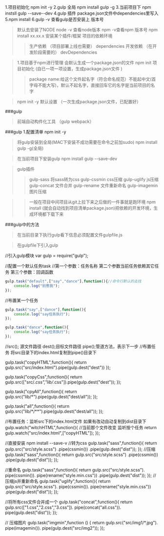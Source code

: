 1.项目初始化
npm init -y
2.gulp 全局
npm install gulp -g
3.当前项目下
npm instsll gulp --save--dev
4.gulp 插件  package.json文件中dependencies里写入
5.npm install
6.gulp -v 查看gulp是否安装上 版本号


>默认去安装了NODE
>node -v 查看node版本
>npm -v查看npm 版本号
>npm install xx.xx.x  安装某个插件/框架
>项目的依赖环境
>>生产依赖   （项目部署上线也需要）  dependencies
>>开发依赖   （在开发阶段需要的）  devDependencies

>1.项目基于npm进行管理  会默认生成一个package.json的文件
>npm init  项目初始化  (自已一项一项设置，生成package.json文件 )
>
>>package name:给这个文件起名字（符合命名规范）不能起中文(首字母不能大写)，默认不起名字，直接回车它的名字是当前项目的名字

>npm init -y 默认设置  （一次生成package.json文件，已配置好）


###gulp
>前端自动构件化工具  （gulp  webpack）

###gulp
1.配置清单
npm init -y   

>将gulp安装到全局(MAC下安装不成功需要在命令之前加sudo)
npm install gulp -g(全局)

>在当前项目下安装gulp
npm install gulp --save-dev

>gulp插件
>>gulp-sass  将sass转为css
>>gulp-cssmin  css压缩
>>gulp-uglify  js压缩
>>gulp-concat  文件合并
>>gulp-rename   文件重新命名
>>gulp-imagemin  图片压缩


>>一般在项目中间项目从git上拉下来之后做的一件事就是跑环境
>> npm  install (就会自动找到项目清单package.json)把依赖的开发环境，生成环境都下载下来

###gulp中的方法
>在当前目录下执行gulp看下信息必须配置文件gulpfile.js

>在gulpfile下引入gulp

//引入gulp模块
var gulp = require("gulp");

//配置一个默认任务task
//第一个参数：任务名称   第二个参数当前任务依赖其它任务   第三个参数：回调函数
````javascript
gulp.task("default",["say","dance"],function(){//命令行默认的去找
	console.log("别惹我");
});
````

//布置某一个任务
```javascript
gulp.task("say",["dance"],function(){
	console.log("say任务执行");
});

gulp.task("dance",function(){
	console.log("say任务执行");
});
```



//src(); 源文件路径 dest();目标文件路径  pipe();管道方法，表示下一步
//布置任务  将src目录下的index.html复制到pipe()目录下


gulp.task("copyHTML",function(){
	return gulp.src("src/index.html").pipe(gulp.dest("dest"))
});

gulp.task("copyCss",function(){
	return gulp.src(["src/*.css","lib/*.css"]).pipe(gulp.dest("dest"));
});

gulp.task("cpyAll",function(){
	return gulp.src("lib/*").pipe(gulp.dest("dest/all"));
});

gulp.task("all",function(){
	return gulp.src("lib/*/**").pipe(gulp.dest("dest/all"));
});

//布置任务：监听src下的index.html文件 如果有改动自动复制到dist目录下
gulp.watch("witchHTML",function(){
	//当前那个文件改变  监听按个任务
	return gulp.watch("src/index.html",["copyHTML"]);
});



//直接安装  npm install --save-v 
//转为css
gulp.task("sass",function(){
	return gulp.src("src/style.scss")
	.pipe(cssmin())
	.pipe(gulp.dest("dist"));
});
//压缩
gulp.task("sass",function(){
	return gulp.src("src/style.scss")
	.pipe(cssmin())
	.pipe(gulp.dest("dist"));
});

//重命名
gulp.task("sass",function(){
	return gulp.src("src/style.scss").
	pipe(cssmin()).
	pipe(rename("style.min.css"))
	.pipe(gulp.dest("dist"));
});
//压缩js并重新命名
gulp.task("uglify",function(){
	return gulp.src("src/style.scss").
	pipe(cssmin()).
	pipe(rename("style.min.css"))
	.pipe(gulp.dest("dist"));
});

//将所有css文件合并成一个
gulp.task("concat",function(){
	return gulp.src(["1.css","2.css","3.css"]).
	pipe(concat("all.css")).
	pipe(gulp.dest("dist"));
});


// 压缩图片
gulp.task("imgmin",function () {
    return gulp.src("src/img1/*.jpg").
        pipe(imagemin()).
        pipe(gulp.dest("src/img2"));
});





